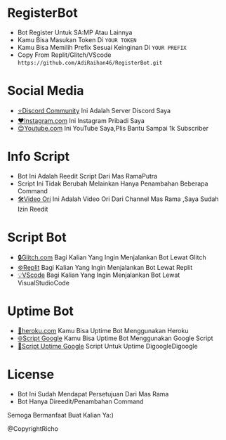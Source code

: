 # RegisterBot
- Bot Register Untuk SA:MP Atau Lainnya
- Kamu Bisa Masukan Token Di `YOUR TOKEN`
- Kamu Bisa Memilih Prefix Sesuai Keinginan Di `YOUR PREFIX`
- Copy From Replit/Glitch/VScode `https://github.com/AdiRaihan46/RegisterBot.git`

# Social Media
- [⭐Discord Community](https://discord.io/GbTeam) Ini Adalah Server Discord Saya 
- [❤Instagram.com](https://instagram.com/gbproject24/) Ini Instagram Pribadi Saya
- [😊Youtube.com](https://youtube.com/c/GBGAMINGID) Ini YouTube Saya,Plis Bantu Sampai 1k Subscriber

# Info Script
- Bot Ini Adalah Reedit Script Dari Mas RamaPutra
- Script Ini Tidak Berubah Melainkan Hanya Penambahan Beberapa Command
- [🛠Video Ori](https://youtu.be/BICI7vm4QE4) Ini Adalah Video Ori Dari Channel Mas Rama ,Saya Sudah Izin Reedit

# Script Bot
- [🔒Glitch.com](https://glitch.com) Bagi Kalian Yang Ingin Menjalankan Bot Lewat Glitch
- [⚙Replit](https://replit.com) Bagi Kalian Yang Ingin Menjalankan Bot Lewat Replit
- [💡VScode](https://code.visualstudio.com) Bagi Kalian Yang Ingin Menjalankan Bot Lewat VisualStudioCode

# Uptime Bot
- [🍃heroku.com](https://heroku.com) Kamu Bisa Uptime Bot Menggunakan Heroku
- [🌐Script Google](https://script.google.com) Kamu Bisa Uptime Bot Menggunakan Google Script
- [💈Script Uptime Google](https://bin.zhycorp.net/laxavimuro.js) Script Untuk Uptime DigoogleDigoogle


# License
- Bot Ini Sudah Mendapat Persetujuan Dari Mas Rama
- Bot Hanya Direedit/Penambahan Command

Semoga Bermanfaat Buat Kalian Ya:)

@CopyrightRicho
